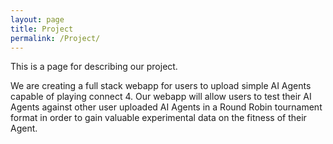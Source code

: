 ```yaml
---
layout: page
title: Project
permalink: /Project/
---
```


This is a page for describing our project.

We are creating a full stack webapp for users to upload simple AI Agents capable of playing connect 4. Our webapp will allow users to test their AI Agents against other user uploaded AI Agents in a Round Robin tournament format in order to gain valuable experimental data on the fitness of their Agent.